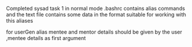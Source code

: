 Completed sysad task 1 in normal mode
.bashrc contains alias commands 
and the text file contains some data in the format suitable for working with this aliases


for userGen alias mentee and mentor details should be given by the user
,mentee details as first argument 
